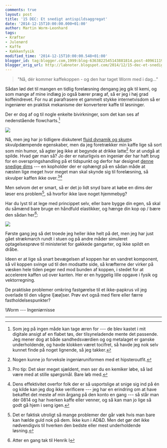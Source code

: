 ```yaml
---
comments: true
layout: post
title: '15 DEC: Et snedigt antispildsaggregat'
date: '2014-12-15T10:00:00.000+01:00'
author: Martin Worm-Leonhard
tags:
- Kræfter
- Julenørd
- Kaffe
- Køkkenfysik
modified_time: '2014-12-15T10:00:00.548+01:00'
blogger_id: tag:blogger.com,1999:blog-6363822545143881814.post-4096111944502852631
blogger_orig_url: http://labnoter.blogspot.com/2014/12/15-dec-et-snedigt-antispildsaggregat.html
---
```


>"Nå, dér kommer kaffekoppen - og den har taget Worm med i dag..."

Sådan lød det til mangen en tidlig forelæsning dengang jeg gik til kemi,
og som mange af mine indlæg jo også bærer præg af, så er jeg i høj grad
koffeindrevet. For nu at parafrasere et gammelt stykke internetvisdom så
er ingeniører en praktisk mekanisme der konverterer kaffe til
løsninger.

Der er dog af og til nogle enkelte bivirkninger, som det kan ses af
nedenstående flowcharts.[^1]

[![]({{site.url}}/images/-OdgZAdNWneM/VI2Nj7Adu1I/AAAAAAAACjY/xVh_HuJvu5E/s1600/1966218_10152874159086840_5516759861833684799_o.jpg)]({{site.url}}/images/-OdgZAdNWneM/VI2Nj7Adu1I/AAAAAAAACjY/xVh_HuJvu5E/s1600/1966218_10152874159086840_5516759861833684799_o.jpg)

Nå, men jeg har jo tidligere diskuteret [fluid dynamik og
skum](http://labnoter.blogspot.dk/2014/12/03-dec-julel-og-kaffespild.html)s
skvulpdæmpende egenskaber, men da jeg foretrækker min kaffe lige så sort
som min humor, så agter jeg ikke at begynde at drikke latte[^2] for at
undgå at spilde. Hvad gør man så? Jo der er naturligvis en ingeniør der
har haft brug for en overspringshandling på et tidspunkt og derfor har
designet [denne snedige dims](http://www.thinkgeek.com/product/ea9a/) ---
en kopholder der er ophængt på en sådan måde at næsten lige meget hvor
meget man skal skynde sig til forelæsning, så skvulper kaffen ikke
over.[^3][^3a]

Men selvom det er smart, så er det jo lidt snyd bare at købe en dims der
løser ens problem[^4], så hvorfor ikke lave noget hjemmebyg?

Har du lyst til at lege med princippet selv, eller bare bygge din egen,
så skal du såmænd bare bruge en håndfuld elastikker, og hænge din kop op
/ bære den sådan her[^5]:


[![]({{site.url}}/images/-wCGWJ1Mn5O4/VI2SF5XY_DI/AAAAAAAACjk/sxpUrnnDcTE/s1600/2014-12-14%2B14.31.57.jpg)]({{site.url}}/images/-wCGWJ1Mn5O4/VI2SF5XY_DI/AAAAAAAACjk/sxpUrnnDcTE/s1600/2014-12-14%2B14.31.57.jpg)

Første gang jeg så det troede jeg heller ikke helt på det, men jeg har
just gået strækmarch rundt i stuen og på andre måder simuleret
optagelsesprøve til ministeriet for gakkede gangarter, og ikke spildt en
dråbe.

Ideen er at lige så snart bevægelsen af koppen har en vandret komponent,
så vil koppen svinge ud til den modsatte side, så kræfterne der virker
på væsken hele tiden peger ned mod bunden af koppen, i stedet for at
accelerere kaffen ud over kanten. Her er en hyggelig lille opgave i
fysik og vektorregning.

De praktiske problemer omkring fastgørelse til et ikke-papkrus vil jeg
overlade til den vågne l\[æø\]ser. Prøv evt også med flere eller færre
fastholdelsespunkter?

\\Worm --- Ingeniørnisse

------------------------------------------------------------------------

[^1]: Som jeg på ingen måde kan tage æren for --- de blev kastet i mit
    digitale ansigt af en flabet tøs, der tilsyneladende mente det passende.
    Jeg mener dog at både sandhedsværdien og og metalaget er ganske
    underholdende, og havde klokken været tocifret, så havde jeg nok selv
    kunnet finde på noget lignende, så jeg takker.

[^2]: Nogen kunne jo forveksle ingeniøruniformen med et hipsteroutfit.

[^3]: Pro tip: Det sker meget sjældent, men ser du en kemiker løbe, så
    lad være med at stille spørgsmål. Bare løb med.

[^3a]: Dens effektivitet overfor folk der er så usportslige at snige
    sig ind på én og kilde kan jeg dog ikke verificere --- jeg har en
    erindring om at have bekaffet det meste af min årgang på den konto en
    gang --- så står man dér 0814 og har hverken kaffe eller venner, og så kan
    man jo lige så godt gå hjem i seng igen.

[^4]: Det er faktisk utroligt så mange problemer der går væk hvis man
    bare kan hælde guld nok på dem. Ikke kun i AD&D. Men det gør det ikke
    nødvendigvis til hverken den bedste eller mest underholdende løsning.

[^5]: Atter en gang tak til Henrik I
